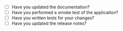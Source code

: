 <!-- Insert a link for relevant Redmine ticket(s) here -->

- [ ] Have you updated the documentation?
- [ ] Have you performed a smoke test of the application?
- [ ] Have you written tests for your changes?
- [ ] Have you updated the release notes?

<!-- If you've left boxes unchecked, remember to explain why -->

